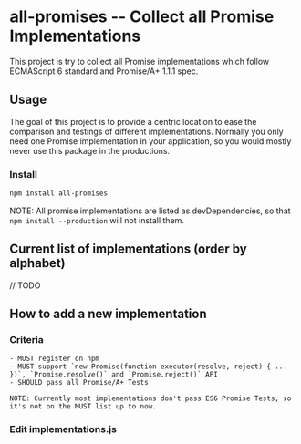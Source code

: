 # all-promises -- Collect all Promise Implementations

This project is try to collect all Promise implementations which follow ECMAScript 6 standard and Promise/A+ 1.1.1 spec.

## Usage

The goal of this project is to provide a centric location to ease the comparison and testings of different implementations. Normally you only need one Promise implementation in your application, so you would mostly never use this package in the productions.

### Install

```sh
npm install all-promises
```

NOTE: All promise implementations are listed as devDependencies, so that `npm install --production` will not install them.

## Current list of implementations (order by alphabet)

// TODO


## How to add a new implementation

### Criteria

	- MUST register on npm
	- MUST support `new Promise(function executor(resolve, reject) { ... })`, `Promise.resolve()` and `Promise.reject()` API
	- SHOULD pass all Promise/A+ Tests

	NOTE: Currently most implementations don't pass ES6 Promise Tests, so it's not on the MUST list up to now.

### Edit implementations.js

